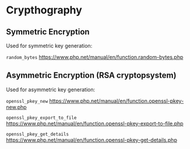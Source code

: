 # Crypthography

## Symmetric Encryption

Used for symmetric key generation:

`random_bytes` https://www.php.net/manual/en/function.random-bytes.php

## Asymmetric Encryption (RSA cryptopsystem)

Used for asymmetric key generation:

`openssl_pkey_new` https://www.php.net/manual/en/function.openssl-pkey-new.php

`openssl_pkey_export_to_file` https://www.php.net/manual/en/function.openssl-pkey-export-to-file.php

`openssl_pkey_get_details` https://www.php.net/manual/en/function.openssl-pkey-get-details.php
